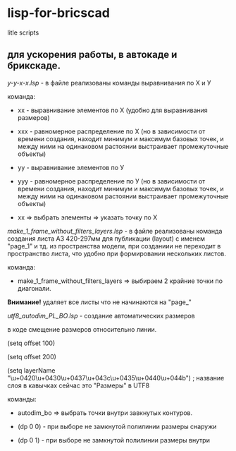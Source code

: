 # lisp-for-bricscad
litle scripts

## для ускорения работы, в автокаде и брикскаде.

*y-y-x-x.lsp* - в файле реализованы команды выравнивания по Х и У

команда:

- xx - выравнивание элементов по Х (удобно для выравнивания размеров) 

- xxx - равномерное распределение по Х (но в зависимости от времени создания, находит минимум и максимум базовых точек, и между ними на одинаковом растоянии выстраивает промежуточные объекты)

- yy - выравнивание элементов по У

- yyy - равномерное распределение по У (но в зависимости от времени создания, находит минимум и максимум базовых точек, и между ними на одинаковом растоянии выстраивает промежуточные объекты)

- xx => выбрать элементы => указать точку по Х

*make_1_frame_without_filters_layers.lsp* - в файле реализованы команда создания листа А3 420-297мм для публикации (layout) с именем "page_1" и тд. из пространства модели, при созданиии не переходит в пространство листа, что удобно при формировании нескольких листов.

команда:

- make_1_frame_without_filters_layers => выбираем 2 крайние точки по диагонали.

**Внимание!** удаляет все листы что не начинаются на "page_"

*utf8_autodim_PL_BO.lsp* - создание автоматических размеров

в коде смещение размеров относительно линии.

(setq offset 100) 

(setq offset 200)

(setq layerName "\u+0420\u+0430\u+0437\u+043c\u+0435\u+0440\u+044b") ; название слоя в кавычках сейчас это "Размеры" в UTF8 

команды:

- autodim_bo => выбрать точки внутри завкнутых контуров.

- (dp 0 0) - при выборе не замкнутой полилинии размеры снаружи  

- (dp 0 1) - при выборе не замкнутой полилинии размеры внутри
